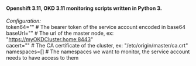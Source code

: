 #### Openshift 3.11, OKD 3.11 monitoring scripts written in Python 3.

*Configuration:*  
token64=""  # The bearer token of the service account encoded in base64  
baseUrl=""  # The url of the master node, ex: "https://myOKDCluster.home:8443"  
cacert="" # The CA certificate of the cluster, ex: "/etc/origin/master/ca.crt"  
namespaces=[]  # The namespaces we want to monitor, the service account needs to have access to them  

